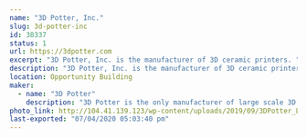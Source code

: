 ```yaml
---
name: "3D Potter, Inc."
slug: 3d-potter-inc
id: 38337
status: 1
url: https://3dpotter.com
excerpt: "3D Potter, Inc. is the manufacturer of 3D ceramic printers. "
description: "3D Potter, Inc. is the manufacturer of 3D ceramic printers. During the Makerfaire we will be printing with water-based clay."
location: Opportunity Building
maker:
  - name: "3D Potter"
    description: "3D Potter is the only manufacturer of large scale 3D printers exclusive for clay/ceramics."
photo_link: http://104.41.139.123/wp-content/uploads/2019/09/3DPotter_Logo_Color-1024x336.jpg
last-exported: "07/04/2020 05:03:40 pm"
---
```

